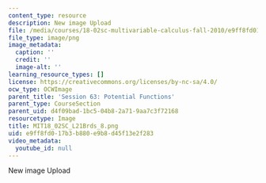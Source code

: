 ```yaml
---
content_type: resource
description: New image Upload
file: /media/courses/18-02sc-multivariable-calculus-fall-2010/e9ff8fd017b3b880e9b8d45f13e2f283_MIT18_02SC_L21Brds_8.png
file_type: image/png
image_metadata:
  caption: ''
  credit: ''
  image-alt: ''
learning_resource_types: []
license: https://creativecommons.org/licenses/by-nc-sa/4.0/
ocw_type: OCWImage
parent_title: 'Session 63: Potential Functions'
parent_type: CourseSection
parent_uid: d4f09bad-1bc5-04b8-2a71-9aa7c3f72168
resourcetype: Image
title: MIT18_02SC_L21Brds_8.png
uid: e9ff8fd0-17b3-b880-e9b8-d45f13e2f283
video_metadata:
  youtube_id: null
---
```

New image Upload